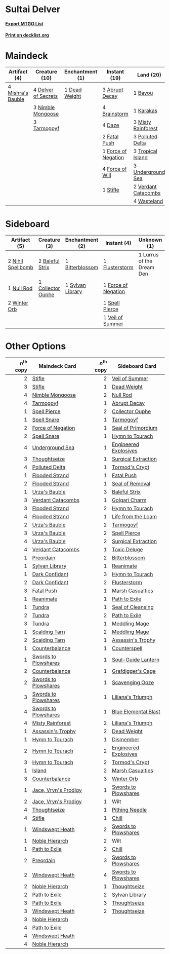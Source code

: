 # Sultai Delver

#### [Export MTGO List](../collection/Sultai%20Delver/Sultai%20Delver.txt)
#### [Print on decklist.org](http://decklist.org/?deckmain=3%09Abrupt%20Decay%0A1%09Bayou%0A4%09Brainstorm%0A4%09Daze%0A1%09Dead%20Weight%0A4%09Delver%20of%20Secrets%0A2%09Fatal%20Push%0A1%09Force%20of%20Negation%0A4%09Force%20of%20Will%0A1%09Karakas%0A4%09Mishra's%20Bauble%0A3%09Misty%20Rainforest%0A3%09Nimble%20Mongoose%0A3%09Polluted%20Delta%0A4%09Ponder%0A1%09Stifle%0A3%09Tarmogoyf%0A2%09Thoughtseize%0A3%09Tropical%20Island%0A3%09Underground%20Sea%0A2%09Verdant%20Catacombs%0A4%09Wasteland&deckside=2%09Baleful%20Strix%0A1%09Bitterblossom%0A1%09Collector%20Ouphe%0A1%09Flusterstorm%0A1%09Force%20of%20Negation%0A1%09Lurrus%20of%20the%20Dream%20Den%0A2%09Nihil%20Spellbomb%0A1%09Null%20Rod%0A1%09Spell%20Pierce%0A1%09Sylvan%20Library%0A1%09Veil%20of%20Summer%0A2%09Winter%20Orb)
# Maindeck

|                                        Artifact (4)                                        |                                        Creature (10)                                         |                                    Enchantment (1)                                     |                                         Instant (19)                                         |                                          Land (20)                                           |                                       Sorcery (6)                                       |
|--------------------------------------------------------------------------------------------|----------------------------------------------------------------------------------------------|----------------------------------------------------------------------------------------|----------------------------------------------------------------------------------------------|----------------------------------------------------------------------------------------------|-----------------------------------------------------------------------------------------|
|4 [Mishra's Bauble](http://gatherer.wizards.com/Pages/Card/Details.aspx?multiverseid=122122)|4 [Delver of Secrets](http://gatherer.wizards.com/Pages/Card/Details.aspx?multiverseid=226749)|1 [Dead Weight](http://gatherer.wizards.com/Pages/Card/Details.aspx?multiverseid=452817)|3 [Abrupt Decay](http://gatherer.wizards.com/Pages/Card/Details.aspx?multiverseid=456061)     |1 [Bayou](http://gatherer.wizards.com/Pages/Card/Details.aspx?multiverseid=879)               |4 [Ponder](http://gatherer.wizards.com/Pages/Card/Details.aspx?multiverseid=451051)      |
|                                                                                            |3 [Nimble Mongoose](http://gatherer.wizards.com/Pages/Card/Details.aspx?multiverseid=413721)  |                                                                                        |4 [Brainstorm](http://gatherer.wizards.com/Pages/Card/Details.aspx?multiverseid=3897)         |1 [Karakas](http://gatherer.wizards.com/Pages/Card/Details.aspx?multiverseid=413782)          |2 [Thoughtseize](http://gatherer.wizards.com/Pages/Card/Details.aspx?multiverseid=438676)|
|                                                                                            |3 [Tarmogoyf](http://gatherer.wizards.com/Pages/Card/Details.aspx?multiverseid=136142)        |                                                                                        |4 [Daze](http://gatherer.wizards.com/Pages/Card/Details.aspx?multiverseid=189255)             |3 [Misty Rainforest](http://gatherer.wizards.com/Pages/Card/Details.aspx?multiverseid=405102) |                                                                                         |
|                                                                                            |                                                                                              |                                                                                        |2 [Fatal Push](http://gatherer.wizards.com/Pages/Card/Details.aspx?multiverseid=423724)       |3 [Polluted Delta](http://gatherer.wizards.com/Pages/Card/Details.aspx?multiverseid=405104)   |                                                                                         |
|                                                                                            |                                                                                              |                                                                                        |1 [Force of Negation](http://gatherer.wizards.com/Pages/Card/Details.aspx?multiverseid=464001)|3 [Tropical Island](http://gatherer.wizards.com/Pages/Card/Details.aspx?multiverseid=884)     |                                                                                         |
|                                                                                            |                                                                                              |                                                                                        |4 [Force of Will](http://gatherer.wizards.com/Pages/Card/Details.aspx?multiverseid=3107)      |3 [Underground Sea](http://gatherer.wizards.com/Pages/Card/Details.aspx?multiverseid=886)     |                                                                                         |
|                                                                                            |                                                                                              |                                                                                        |1 [Stifle](http://gatherer.wizards.com/Pages/Card/Details.aspx?multiverseid=382377)           |2 [Verdant Catacombs](http://gatherer.wizards.com/Pages/Card/Details.aspx?multiverseid=405113)|                                                                                         |
|                                                                                            |                                                                                              |                                                                                        |                                                                                              |4 [Wasteland](http://gatherer.wizards.com/Pages/Card/Details.aspx?multiverseid=413790)        |                                                                                         |


# Sideboard

|                                        Artifact (5)                                        |                                        Creature (3)                                        |                                     Enchantment (2)                                      |                                         Instant (4)                                          |       Unknown (1)       |
|--------------------------------------------------------------------------------------------|--------------------------------------------------------------------------------------------|------------------------------------------------------------------------------------------|----------------------------------------------------------------------------------------------|-------------------------|
|2 [Nihil Spellbomb](http://gatherer.wizards.com/Pages/Card/Details.aspx?multiverseid=442215)|2 [Baleful Strix](http://gatherer.wizards.com/Pages/Card/Details.aspx?multiverseid=376260)  |1 [Bitterblossom](http://gatherer.wizards.com/Pages/Card/Details.aspx?multiverseid=397701)|1 [Flusterstorm](http://gatherer.wizards.com/Pages/Card/Details.aspx?multiverseid=228255)     |1 Lurrus of the Dream Den|
|1 [Null Rod](http://gatherer.wizards.com/Pages/Card/Details.aspx?multiverseid=383034)       |1 [Collector Ouphe](http://gatherer.wizards.com/Pages/Card/Details.aspx?multiverseid=464107)|1 [Sylvan Library](http://gatherer.wizards.com/Pages/Card/Details.aspx?multiverseid=2240) |1 [Force of Negation](http://gatherer.wizards.com/Pages/Card/Details.aspx?multiverseid=464001)|                         |
|2 [Winter Orb](http://gatherer.wizards.com/Pages/Card/Details.aspx?multiverseid=643)        |                                                                                            |                                                                                          |1 [Spell Pierce](http://gatherer.wizards.com/Pages/Card/Details.aspx?multiverseid=425876)     |                         |
|                                                                                            |                                                                                            |                                                                                          |1 [Veil of Summer](http://gatherer.wizards.com/Pages/Card/Details.aspx?multiverseid=466952)   |                         |


# Other Options

|*n*<sup>th</sup> copy|                                         Maindeck Card                                         |*n*<sup>th</sup> copy|                                        Sideboard Card                                         |
|--------------------:|-----------------------------------------------------------------------------------------------|--------------------:|-----------------------------------------------------------------------------------------------|
|                    2|[Stifle](http://gatherer.wizards.com/Pages/Card/Details.aspx?multiverseid=382377)              |                    2|[Veil of Summer](http://gatherer.wizards.com/Pages/Card/Details.aspx?multiverseid=466952)      |
|                    3|[Stifle](http://gatherer.wizards.com/Pages/Card/Details.aspx?multiverseid=382377)              |                    1|[Dead Weight](http://gatherer.wizards.com/Pages/Card/Details.aspx?multiverseid=452817)         |
|                    4|[Nimble Mongoose](http://gatherer.wizards.com/Pages/Card/Details.aspx?multiverseid=413721)     |                    2|[Null Rod](http://gatherer.wizards.com/Pages/Card/Details.aspx?multiverseid=383034)            |
|                    4|[Tarmogoyf](http://gatherer.wizards.com/Pages/Card/Details.aspx?multiverseid=136142)           |                    1|[Abrupt Decay](http://gatherer.wizards.com/Pages/Card/Details.aspx?multiverseid=456061)        |
|                    1|[Spell Pierce](http://gatherer.wizards.com/Pages/Card/Details.aspx?multiverseid=425876)        |                    2|[Collector Ouphe](http://gatherer.wizards.com/Pages/Card/Details.aspx?multiverseid=464107)     |
|                    1|[Spell Snare](http://gatherer.wizards.com/Pages/Card/Details.aspx?multiverseid=446100)         |                    1|[Tarmogoyf](http://gatherer.wizards.com/Pages/Card/Details.aspx?multiverseid=136142)           |
|                    2|[Force of Negation](http://gatherer.wizards.com/Pages/Card/Details.aspx?multiverseid=464001)   |                    1|[Seal of Primordium](http://gatherer.wizards.com/Pages/Card/Details.aspx?multiverseid=425960)  |
|                    2|[Spell Snare](http://gatherer.wizards.com/Pages/Card/Details.aspx?multiverseid=446100)         |                    1|[Hymn to Tourach](http://gatherer.wizards.com/Pages/Card/Details.aspx?multiverseid=413634)     |
|                    4|[Underground Sea](http://gatherer.wizards.com/Pages/Card/Details.aspx?multiverseid=886)        |                    1|[Engineered Explosives](http://gatherer.wizards.com/Pages/Card/Details.aspx?multiverseid=50139)|
|                    3|[Thoughtseize](http://gatherer.wizards.com/Pages/Card/Details.aspx?multiverseid=438676)        |                    1|[Surgical Extraction](http://gatherer.wizards.com/Pages/Card/Details.aspx?multiverseid=397706) |
|                    4|[Polluted Delta](http://gatherer.wizards.com/Pages/Card/Details.aspx?multiverseid=405104)      |                    1|[Tormod's Crypt](http://gatherer.wizards.com/Pages/Card/Details.aspx?multiverseid=389723)      |
|                    1|[Flooded Strand](http://gatherer.wizards.com/Pages/Card/Details.aspx?multiverseid=405098)      |                    1|[Fatal Push](http://gatherer.wizards.com/Pages/Card/Details.aspx?multiverseid=423724)          |
|                    2|[Flooded Strand](http://gatherer.wizards.com/Pages/Card/Details.aspx?multiverseid=405098)      |                    1|[Seal of Removal](http://gatherer.wizards.com/Pages/Card/Details.aspx?multiverseid=21287)      |
|                    1|[Urza's Bauble](http://gatherer.wizards.com/Pages/Card/Details.aspx?multiverseid=3818)         |                    3|[Baleful Strix](http://gatherer.wizards.com/Pages/Card/Details.aspx?multiverseid=376260)       |
|                    3|[Verdant Catacombs](http://gatherer.wizards.com/Pages/Card/Details.aspx?multiverseid=405113)   |                    1|[Golgari Charm](http://gatherer.wizards.com/Pages/Card/Details.aspx?multiverseid=405245)       |
|                    3|[Flooded Strand](http://gatherer.wizards.com/Pages/Card/Details.aspx?multiverseid=405098)      |                    2|[Hymn to Tourach](http://gatherer.wizards.com/Pages/Card/Details.aspx?multiverseid=413634)     |
|                    4|[Flooded Strand](http://gatherer.wizards.com/Pages/Card/Details.aspx?multiverseid=405098)      |                    1|[Life from the Loam](http://gatherer.wizards.com/Pages/Card/Details.aspx?multiverseid=338409)  |
|                    2|[Urza's Bauble](http://gatherer.wizards.com/Pages/Card/Details.aspx?multiverseid=3818)         |                    2|[Tarmogoyf](http://gatherer.wizards.com/Pages/Card/Details.aspx?multiverseid=136142)           |
|                    3|[Urza's Bauble](http://gatherer.wizards.com/Pages/Card/Details.aspx?multiverseid=3818)         |                    2|[Spell Pierce](http://gatherer.wizards.com/Pages/Card/Details.aspx?multiverseid=425876)        |
|                    4|[Urza's Bauble](http://gatherer.wizards.com/Pages/Card/Details.aspx?multiverseid=3818)         |                    2|[Surgical Extraction](http://gatherer.wizards.com/Pages/Card/Details.aspx?multiverseid=397706) |
|                    4|[Verdant Catacombs](http://gatherer.wizards.com/Pages/Card/Details.aspx?multiverseid=405113)   |                    1|[Toxic Deluge](http://gatherer.wizards.com/Pages/Card/Details.aspx?multiverseid=376559)        |
|                    1|[Preordain](http://gatherer.wizards.com/Pages/Card/Details.aspx?multiverseid=405347)           |                    2|[Bitterblossom](http://gatherer.wizards.com/Pages/Card/Details.aspx?multiverseid=397701)       |
|                    1|[Sylvan Library](http://gatherer.wizards.com/Pages/Card/Details.aspx?multiverseid=2240)        |                    1|[Reanimate](http://gatherer.wizards.com/Pages/Card/Details.aspx?multiverseid=220576)           |
|                    1|[Dark Confidant](http://gatherer.wizards.com/Pages/Card/Details.aspx?multiverseid=397731)      |                    3|[Hymn to Tourach](http://gatherer.wizards.com/Pages/Card/Details.aspx?multiverseid=413634)     |
|                    2|[Dark Confidant](http://gatherer.wizards.com/Pages/Card/Details.aspx?multiverseid=397731)      |                    2|[Flusterstorm](http://gatherer.wizards.com/Pages/Card/Details.aspx?multiverseid=228255)        |
|                    3|[Fatal Push](http://gatherer.wizards.com/Pages/Card/Details.aspx?multiverseid=423724)          |                    1|[Marsh Casualties](http://gatherer.wizards.com/Pages/Card/Details.aspx?multiverseid=380238)    |
|                    1|[Reanimate](http://gatherer.wizards.com/Pages/Card/Details.aspx?multiverseid=220576)           |                    1|[Path to Exile](http://gatherer.wizards.com/Pages/Card/Details.aspx?multiverseid=220511)       |
|                    1|[Tundra](http://gatherer.wizards.com/Pages/Card/Details.aspx?multiverseid=885)                 |                    1|[Seal of Cleansing](http://gatherer.wizards.com/Pages/Card/Details.aspx?multiverseid=405369)   |
|                    2|[Tundra](http://gatherer.wizards.com/Pages/Card/Details.aspx?multiverseid=885)                 |                    2|[Path to Exile](http://gatherer.wizards.com/Pages/Card/Details.aspx?multiverseid=220511)       |
|                    3|[Tundra](http://gatherer.wizards.com/Pages/Card/Details.aspx?multiverseid=885)                 |                    1|[Meddling Mage](http://gatherer.wizards.com/Pages/Card/Details.aspx?multiverseid=179547)       |
|                    1|[Scalding Tarn](http://gatherer.wizards.com/Pages/Card/Details.aspx?multiverseid=405107)       |                    2|[Meddling Mage](http://gatherer.wizards.com/Pages/Card/Details.aspx?multiverseid=179547)       |
|                    2|[Scalding Tarn](http://gatherer.wizards.com/Pages/Card/Details.aspx?multiverseid=405107)       |                    1|[Assassin's Trophy](http://gatherer.wizards.com/Pages/Card/Details.aspx?multiverseid=452902)   |
|                    1|[Counterbalance](http://gatherer.wizards.com/Pages/Card/Details.aspx?multiverseid=121159)      |                    1|[Counterspell](http://gatherer.wizards.com/Pages/Card/Details.aspx?multiverseid=699)           |
|                    1|[Swords to Plowshares](http://gatherer.wizards.com/Pages/Card/Details.aspx?multiverseid=869)   |                    1|[Soul-Guide Lantern](http://gatherer.wizards.com/Pages/Card/Details.aspx?multiverseid=476488)  |
|                    2|[Counterbalance](http://gatherer.wizards.com/Pages/Card/Details.aspx?multiverseid=121159)      |                    1|[Grafdigger's Cage](http://gatherer.wizards.com/Pages/Card/Details.aspx?multiverseid=278452)   |
|                    2|[Swords to Plowshares](http://gatherer.wizards.com/Pages/Card/Details.aspx?multiverseid=869)   |                    1|[Scavenging Ooze](http://gatherer.wizards.com/Pages/Card/Details.aspx?multiverseid=420783)     |
|                    3|[Swords to Plowshares](http://gatherer.wizards.com/Pages/Card/Details.aspx?multiverseid=869)   |                    1|[Liliana's Triumph](http://gatherer.wizards.com/Pages/Card/Details.aspx?multiverseid=461025)   |
|                    4|[Swords to Plowshares](http://gatherer.wizards.com/Pages/Card/Details.aspx?multiverseid=869)   |                    1|[Blue Elemental Blast](http://gatherer.wizards.com/Pages/Card/Details.aspx?multiverseid=694)   |
|                    4|[Misty Rainforest](http://gatherer.wizards.com/Pages/Card/Details.aspx?multiverseid=405102)    |                    2|[Liliana's Triumph](http://gatherer.wizards.com/Pages/Card/Details.aspx?multiverseid=461025)   |
|                    1|[Assassin's Trophy](http://gatherer.wizards.com/Pages/Card/Details.aspx?multiverseid=452902)   |                    2|[Dead Weight](http://gatherer.wizards.com/Pages/Card/Details.aspx?multiverseid=452817)         |
|                    1|[Hymn to Tourach](http://gatherer.wizards.com/Pages/Card/Details.aspx?multiverseid=413634)     |                    1|[Dismember](http://gatherer.wizards.com/Pages/Card/Details.aspx?multiverseid=382182)           |
|                    2|[Hymn to Tourach](http://gatherer.wizards.com/Pages/Card/Details.aspx?multiverseid=413634)     |                    2|[Engineered Explosives](http://gatherer.wizards.com/Pages/Card/Details.aspx?multiverseid=50139)|
|                    3|[Hymn to Tourach](http://gatherer.wizards.com/Pages/Card/Details.aspx?multiverseid=413634)     |                    2|[Tormod's Crypt](http://gatherer.wizards.com/Pages/Card/Details.aspx?multiverseid=389723)      |
|                    1|[Island](http://gatherer.wizards.com/Pages/Card/Details.aspx?multiverseid=439857)              |                    2|[Marsh Casualties](http://gatherer.wizards.com/Pages/Card/Details.aspx?multiverseid=380238)    |
|                    3|[Counterbalance](http://gatherer.wizards.com/Pages/Card/Details.aspx?multiverseid=121159)      |                    3|[Winter Orb](http://gatherer.wizards.com/Pages/Card/Details.aspx?multiverseid=643)             |
|                    1|[Jace, Vryn's Prodigy](http://gatherer.wizards.com/Pages/Card/Details.aspx?multiverseid=398434)|                    1|[Swords to Plowshares](http://gatherer.wizards.com/Pages/Card/Details.aspx?multiverseid=869)   |
|                    2|[Jace, Vryn's Prodigy](http://gatherer.wizards.com/Pages/Card/Details.aspx?multiverseid=398434)|                    1|Wilt                                                                                           |
|                    4|[Thoughtseize](http://gatherer.wizards.com/Pages/Card/Details.aspx?multiverseid=438676)        |                    1|[Pithing Needle](http://gatherer.wizards.com/Pages/Card/Details.aspx?multiverseid=129526)      |
|                    4|[Stifle](http://gatherer.wizards.com/Pages/Card/Details.aspx?multiverseid=382377)              |                    1|[Chill](http://gatherer.wizards.com/Pages/Card/Details.aspx?multiverseid=15444)                |
|                    1|[Windswept Heath](http://gatherer.wizards.com/Pages/Card/Details.aspx?multiverseid=405115)     |                    2|[Swords to Plowshares](http://gatherer.wizards.com/Pages/Card/Details.aspx?multiverseid=869)   |
|                    1|[Noble Hierarch](http://gatherer.wizards.com/Pages/Card/Details.aspx?multiverseid=179434)      |                    2|Wilt                                                                                           |
|                    1|[Path to Exile](http://gatherer.wizards.com/Pages/Card/Details.aspx?multiverseid=220511)       |                    2|[Chill](http://gatherer.wizards.com/Pages/Card/Details.aspx?multiverseid=15444)                |
|                    2|[Preordain](http://gatherer.wizards.com/Pages/Card/Details.aspx?multiverseid=405347)           |                    3|[Swords to Plowshares](http://gatherer.wizards.com/Pages/Card/Details.aspx?multiverseid=869)   |
|                    2|[Windswept Heath](http://gatherer.wizards.com/Pages/Card/Details.aspx?multiverseid=405115)     |                    4|[Swords to Plowshares](http://gatherer.wizards.com/Pages/Card/Details.aspx?multiverseid=869)   |
|                    2|[Noble Hierarch](http://gatherer.wizards.com/Pages/Card/Details.aspx?multiverseid=179434)      |                    1|[Thoughtseize](http://gatherer.wizards.com/Pages/Card/Details.aspx?multiverseid=438676)        |
|                    2|[Path to Exile](http://gatherer.wizards.com/Pages/Card/Details.aspx?multiverseid=220511)       |                    2|[Sylvan Library](http://gatherer.wizards.com/Pages/Card/Details.aspx?multiverseid=2240)        |
|                    3|[Path to Exile](http://gatherer.wizards.com/Pages/Card/Details.aspx?multiverseid=220511)       |                    3|[Thoughtseize](http://gatherer.wizards.com/Pages/Card/Details.aspx?multiverseid=438676)        |
|                    3|[Windswept Heath](http://gatherer.wizards.com/Pages/Card/Details.aspx?multiverseid=405115)     |                    2|[Thoughtseize](http://gatherer.wizards.com/Pages/Card/Details.aspx?multiverseid=438676)        |
|                    3|[Noble Hierarch](http://gatherer.wizards.com/Pages/Card/Details.aspx?multiverseid=179434)      |                     |                                                                                               |
|                    4|[Path to Exile](http://gatherer.wizards.com/Pages/Card/Details.aspx?multiverseid=220511)       |                     |                                                                                               |
|                    4|[Windswept Heath](http://gatherer.wizards.com/Pages/Card/Details.aspx?multiverseid=405115)     |                     |                                                                                               |
|                    4|[Noble Hierarch](http://gatherer.wizards.com/Pages/Card/Details.aspx?multiverseid=179434)      |                     |                                                                                               |


